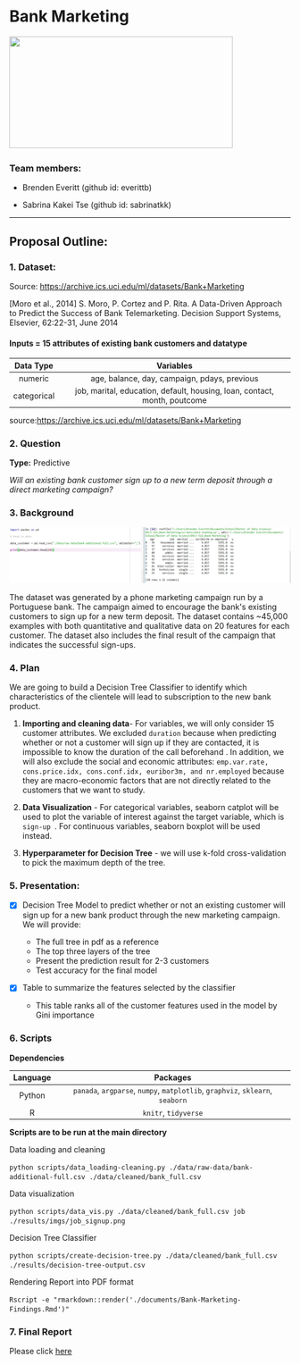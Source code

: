 # Bank Marketing

<img src="https://www.freeiconspng.com/uploads/estrat-gia-foco-e-assertividade-para-o-marketing--15.png" class="center" width="400" height="200">

### Team members:

* Brenden Everitt (github id: everittb)

* Sabrina Kakei Tse (github id: sabrinatkk)

--------------------------------------------------
## Proposal Outline:

### 1. Dataset:

Source: https://archive.ics.uci.edu/ml/datasets/Bank+Marketing

[Moro et al., 2014] S. Moro, P. Cortez and P. Rita. A Data-Driven Approach to Predict the Success of Bank Telemarketing. Decision Support Systems, Elsevier, 62:22-31, June 2014

#### Inputs = 15 attributes of existing bank customers and datatype  
| Data Type   | Variables   |
|:-----------:|:-----------:|
| numeric     | age, balance, day, campaign, pdays, previous |
| categorical | job, marital, education, default, housing, loan, contact, month, poutcome|

source:https://archive.ics.uci.edu/ml/datasets/Bank+Marketing

### 2. Question
**Type:** Predictive

_Will an existing bank customer sign up to a new term deposit through a direct marketing campaign?_

### 3. Background

![](./results/imgs/data_loaded.jpg)  

The dataset was generated by a phone marketing campaign run by a Portuguese bank. The campaign aimed to encourage the bank's existing customers to sign up for a new term deposit. The dataset contains ~45,000 examples with both quantitative and qualitative data on 20 features for each customer. The dataset also includes the final result of the campaign that indicates the successful sign-ups.  


### 4. Plan

We are going to build a Decision Tree Classifier to identify which characteristics of the clientele will lead to subscription to the new bank product.

1. **Importing and cleaning data**- For variables, we will only consider 15 customer attributes. We excluded `duration` because when predicting whether or not a customer will sign up if they are contacted, it is impossible to know the duration of the call beforehand . In addition, we will also exclude the social and economic attributes: `emp.var.rate, cons.price.idx, cons.conf.idx, euribor3m, and nr.employed` because they are macro-economic factors that are not directly related to the customers that we want to study.

2. **Data Visualization** - For categorical variables, seaborn catplot will be used to plot the variable of interest against the target variable, which is `sign-up `. For continuous variables, seaborn boxplot will be used instead.

3. **Hyperparameter for Decision Tree** - we will use k-fold cross-validation to pick the maximum depth of the tree.

### 5. Presentation:

- [x] Decision Tree Model to predict whether or not an existing customer will sign up for a new bank product through the new marketing campaign. We will provide:

  - The full tree in pdf as a reference
  - The top three layers of the tree
  - Present the prediction result for 2-3 customers
  - Test accuracy for the final model  

- [x] Table to summarize the features selected by the classifier

  - This table ranks all of the customer features used in the model by Gini importance

### 6. Scripts

**Dependencies**

| Language   | Packages  |
|:-----------:|:-----------:|
| Python     | `panada`, `argparse`, `numpy`, `matplotlib`, `graphviz`, `sklearn`, `seaborn` |
| R          | `knitr`, `tidyverse` |

**Scripts are to be run at the main directory**

Data loading and cleaning

```python scripts/data_loading-cleaning.py ./data/raw-data/bank-additional-full.csv ./data/cleaned/bank_full.csv ```

Data visualization

```python scripts/data_vis.py ./data/cleaned/bank_full.csv job ./results/imgs/job_signup.png```

Decision Tree Classifier

```python scripts/create-decision-tree.py ./data/cleaned/bank_full.csv ./results/decision-tree-output.csv```

Rendering Report into PDF format

```Rscript -e "rmarkdown::render('./documents/Bank-Marketing-Findings.Rmd')"```

### 7. Final Report

Please click [here](https://github.com/UBC-MDS/DSCI-522_Bank-Marketing/blob/master/documents/Bank-Marketing-Findings.pdf)
